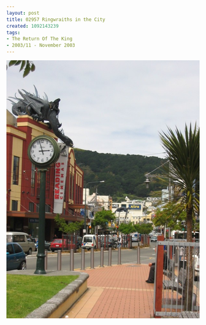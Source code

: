 ```yaml
---
layout: post
title: 02957 Ringwraiths in the City
created: 1092143239
tags:
- The Return Of The King
- 2003/11 - November 2003
---
```


<img src="/image/images/129_2957-1048.jpg"/>

